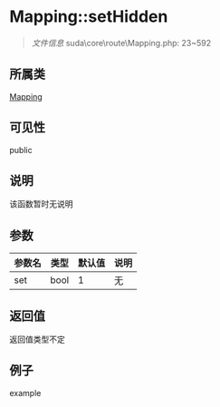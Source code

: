 # Mapping::setHidden

> *文件信息* suda\core\route\Mapping.php: 23~592
## 所属类 

[Mapping](../Mapping.md)

## 可见性

  public  
## 说明

该函数暂时无说明

## 参数

| 参数名 | 类型 | 默认值 | 说明 |
|--------|-----|-------|-------|
| set |  bool | 1 | 无 |

## 返回值
返回值类型不定

## 例子

example